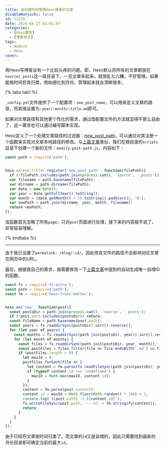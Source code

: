 ```yaml
---
title: 按创建时间管理Hexo博客的文章
disableNunjucks: false
id: 11229
date: 2024-04-27 02:01:57
categories:
  - [Hexo魔改]
  - [博客相关]
tags:
  - NodeJS
  - Hexo
cover:
---
```


用Hexo写博客会有一个比较头疼的问题，即，Hexo默认将所有的文章都放在`source/_posts`这一级目录下，一旦文章多起来，就很乱七八糟，不好管理。如果能按时间将其归类，例如细化到月份，管理起来就会清晰很多。

{% tabs tab1 %}

<!-- tab 修改Hexo的配置文件 -->

`_config.yml`文件提供了一个配置项：`new_post_name`，可以用来定义文章的路径，将其值设置为`:year/:month/:title.md`即可。

<!-- endtab -->

<!-- tab 自己写脚本实现 -->

如果对文章路径有其他更个性化的需求，通过改配置文件的方法就显得不那么自由了，这一需求也可以通过编写脚本实现。

Hexo定义了一个处理文章路径的过滤器：[new_post_path](https://hexo.io/zh-cn/api/filter#new-post-path)，可以通过对其注册一个函数来实现对文章本地路径的修改。与[上篇文章](/blog/11219/)类似，我们在根目录的`scripts`目录下创建一个新的文件：`modify-post-path.js`，内容如下：

```js
const path = require('path');


hexo.extend.filter.register('new_post_path', function(filePath){
  if (!filePath.includes(path.join(process.cwd(), 'source', '_posts'))) return filePath;
  var filename = path.basename(filePath);
  var dirname = path.dirname(filePath);
  var date = new Date();
  var year = date.getFullYear().toString();
  var month = (date.getMonth() + 1).toString().padStart(2, '0');
  var newPath = path.join(dirname, year, month, filename);
  return newPath;
});
```

该函数首先忽略了所有`page`，只对`post`页面进行处理，接下来的内容就不说了，非常容易理解。

<!-- endtab -->

{% endtabs %}

---

由于我已设置了`permalink: /blog/:id/`，因此改变文件的路径不会影响对应文章在网页中的URL。

最后，根据我自己的需求，我需要修改一下[上篇文章](/blog/11219/)中提到的自动生成唯一自增ID的函数。

```js
const fs = require('fs-extra');
const path = require('path');
const fm = require('hexo-front-matter');


hexo.on('new', function(post){
  const postsDir = path.join(process.cwd(), 'source', '_posts');
  if (!post.path.includes(postsDir)) return;
  const fileName = path.basename(post.path);
  const years = fs.readdirSync(postsDir).sort().reverse();
  for (let year of years) {
    const months = fs.readdirSync(path.join(postsDir, year)).sort().reverse();
    for (let month of months) {
      const files = fs.readdirSync(path.join(postsDir, year, month));
      const postFiles = files.filter(file => file.endsWith('.md') && file !== fileName);
      if (postFiles.length > 0) {
        let maxId = 0;
        postFiles.forEach(file => {
          let content = fm.parse(fs.readFileSync(path.join(postsDir, year, month, file), "utf8"));
          if (typeof content.id !== 'undefined') {
            maxId = Math.max(maxId, content.id);
          }
        });
        content = fm.parse(post.content);
        content.id = maxId + Math.floor(Math.random() * 100) + 1;
        console.log(`${post.path} -> ${content.id}`);
        fs.writeFileSync(post.path, '---\n' + fm.stringify(content));
        return;
      }
    }
  }
});
```

由于已经将文章按时间归类了，而文章的`id`又是自增的，因此只需要找到最新的月份目录即可确定当前的最大`id`。